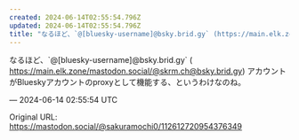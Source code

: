```yaml
---
created: 2024-06-14T02:55:54.796Z
updated: 2024-06-14T02:55:54.796Z
title: "なるほど、`@[bluesky-username]@bsky.brid.gy` (https://main.elk.zone/mastodon.social/@[...]"
---
```


<p>なるほど、`@[bluesky-username]@bsky.brid.gy` (<br /><a href="https://main.elk.zone/mastodon.social/@skrm.ch@bsky.brid.gy" target="_blank" rel="nofollow noopener noreferrer" translate="no"><span class="invisible">https://</span><span class="ellipsis">main.elk.zone/mastodon.social/</span><span class="invisible">@skrm.ch@bsky.brid.gy</span></a>) アカウントがBlueskyアカウントのproxyとして機能する、というわけなのね。</p>

&mdash; 2024-06-14 02:55:54 UTC

Original URL: https://mastodon.social/@sakuramochi0/112612720954376349
